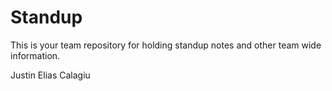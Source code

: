 # Standup

This is your team repository for holding standup notes and other team wide information. 

Justin
Elias Calagiu